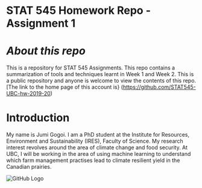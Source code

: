 # STAT 545 Homework Repo - Assignment 1

# _About this repo_

This is a repository for STAT 545 Assignments. This repo contains a summarization of tools and techniques learnt in Week 1 and Week 2. 
This is a public repository and anyone is welcome to view the contents of this repo. [The link to the home page of this account is} (https://github.com/STAT545-UBC-hw-2019-20)

# Introduction 

My name is Jumi Gogoi. I am a PhD student at the Institute for Resources, Environment and Sustainability (IRES), Faculty of Science. 
My research interest revolves around the area of climate change and food security. 
At UBC, I will be working in the area of using machine learning to understand which farm management practises lead to climate resilient 
yield in the Canadian prairies.

![GitHub Logo](/images/logo.png)
